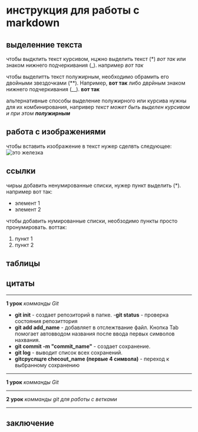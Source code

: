 # инструкция для работы с markdown

## выделенние текста

чтобы выдклить текст курсивом, нцжно выделить текст (*) *вот так* или знаком нижнего подчеркивания (_). например _вот так_

чтобы выделитть текст полужирным, необходимо обрамить его двойными звездочками (**). Например, **вот так** либо дврйным знаком нижнего подчеркивания (__). __вот так__

альтернативные способы выделение полужирного или курсива нужны для их комбинирования, напривер _текст может быть выделен курсивом и при этом **полужирным**_

## работа с изображениями

чтобы вставить изображение в текст нужер сделвть следующее: ![это железка]( 2023-01-29_11-02-19.png)

## ссылки
чирьы добавить ненумированные списки, нужер пункт выделить (*). например вот так:
* элемент 1
* элемент 2

чтобы добавить нумированные списки, необзодимо пункты просто пронумировать. воттак:
1. пункт 1
2. пункт 2

## таблицы

## цитаты
***

__1 урок__ 
*комманды Git* 
- __git init__ - создает репозиторий в папке.
-__git status__ - проверка состояния репозиттория
- __git  add add_name__ - добавляет в отслежтвание файл. 
Кнопка Tab помогает автовводом названия после ввода первых символов нахвания.
- __git commit -m "commit_name"__ - создает сохранение.
- __git log__ - выводит список всех сохранений.
- __gitсруслщге checout_name (первые 4 символа)__ - переход к выбранному сохранению
***




__1 урок__ 
*комманды Git*

***

__2 урок__
*комманды git для работы с ветками*

***

## заключение 